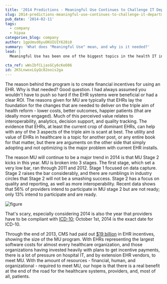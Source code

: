 ```yaml
---
title: '2014 Predictions - Meaningful Use Continues to Challenge IT Departments'
slug: 2014-predictions-meaningful-use-continues-to-challenge-it-departments
pub_date: '2014-02-11'
tags:
  - company
  - hipaa
categories_blog: company
author: 1gpUmvd6yuOKUIUIY620i0
summary: 'What does "Meaningful Use" mean, and why is it needed?'
lead: |
  Meaningful Use has been one of the biggest topics in the health IT industry for the last several years. Meaningful Use (MU) was introduced in 2009 as a part of the HITECH Act. Basically it's an incentive program that was created to encourage providers, physicians and health systems, to adopt electronic health records (EHRs). EHRs need to be certified for providers to get the financial incentive that goes along with MU. If a provider can show that he/she is using a certified EHR, that provider is eligible for financial incentives from Medicare or Medicaid of $44K or $66K, respectively. Those payments are spread over 5 or 6 years.
  
cta_ref: wWsIbfCLjasGCy6cKeO86
id: 2K5LnwoxLGyQc82oois2ga
---
```

The reason behind the program is to create financial incentives for using an EHR. Why is that needed? Good question. I had always assumed you wouldn't have to push so hard if the EHR systems were beneficial or had a clear ROI. The reasons given for MU are typically that EHRs lay the foundation for the changes that are needed to deliver on the triple aim of health reform - lower costs, better outcomes, happier patients (that are ideally more engaged). Much of this perceived value relates to interoperability, analytics, decision support, and quality tracking. The evidence that EHRs, at least the current crop of dominant EHRs, can help with any of the 3 aspects of the triple aim is scant at best. The utility and value of EHRs in healthcare is a topic for another post, or any entire book for that matter, but there are arguments on the other side that simply adopting and not optimizing is the major problem with current EHR installs.

The reason MU will continue to be a major trend in 2014 is that MU Stage 2 kicks in this year. MU is broken into 3 stages. The first stage, which set a very low bar, ran through 2011 and 2012. Stage 1 focused on data capture. Stage 2 raises the bar considerably, and there are rumblings in industry circles that Stage 2 will not be a smashing success. Stage 2 has a focus on quality and reporting, as well as more interoperability. Recent data shows that 56% of providers intend to participate in MU stage 2 but are not ready; only 13% intend to participate and are ready.

![figure](/assets/general/blog/db143-fig3.png)

That's scary, especially considering 2014 is also the year that providers have to be compliant with [ICD-10](http://www.cms.gov/Medicare/Coding/ICD10/Index.html); October 1st, 2014 is the exact date for ICD-10.

Through the end of 2013, CMS had paid out [$19 billion](http://www.ihealthbeat.org/articles/2014/2/5/cms-has-paid-more-than-19b-in-meaningful-use-payments) in EHR incentives, showing the size of the MU program. With EHRs representing the largest software costs for almost every healthcare organization, and those organizations having invested heavily with plans to get incentive payments, there is a lot of pressure on hospital IT, and by extension EHR vendors, to meet MU. With the amount of resources - financial, human, and organizational - required to meet MU, our hope is that there is a real benefit at the end of the road for the healthcare systems, providers, and, most of all, patients.


  